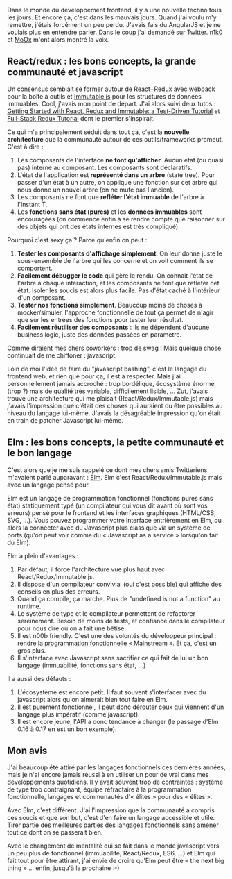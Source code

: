 <!-- 
.. title: Elm lang, le prochain react/redux/angularjs ?
.. slug: elm-lang-prochain-react-redux-angular
.. date: 2016-05-18 20:39:20 UTC+02:00
.. tags: functional programming, javascript, elm
.. category: 
.. link: 
.. description: 
.. type: text
-->

Dans le monde du développement frontend, il y a une nouvelle techno tous les jours. Et encore ça, c'est dans les mauvais jours. Quand j'ai voulu m'y remettre, j'étais forcément un peu perdu. J'avais fais du AngularJS et je ne voulais plus en entendre parler. Dans le coup j'ai demandé sur [Twitter](https://twitter.com/vjousse/status/716893840163082240). [n1k0](https://twitter.com/n1k0) et [MoOx](https://twitter.com/MoOx) m'ont alors montré la voix.<!-- TEASER_END -->

## React/redux : les bons concepts, la grande communauté et javascript

Un consensus semblait se former autour de React+Redux avec webpack pour la boîte à outils et [Immutable.js]() pour les structures de données immuables. Cool, j'avais mon point de départ. J'ai alors suivi deux tutos : [Getting Started with React, Redux and Immutable: a Test-Driven Tutorial](http://www.theodo.fr/blog/2016/03/getting-started-with-react-redux-and-immutable-a-test-driven-tutorial-part-1/) et [Full-Stack Redux Tutorial](http://teropa.info/blog/2015/09/10/full-stack-redux-tutorial.html) dont le premier s'inspirait.

Ce qui m'a principalement séduit dans tout ça, c'est la __nouvelle architecture__ que la communauté autour de ces outils/frameworks promeut. C'est à dire :

1. Les composants de l'interface __ne font qu'afficher__. Aucun état (ou quasi pas) interne au composant. Les composants sont déclaratifs.
2. L'état de l'application est __représenté dans un arbre__ (state tree). Pour passer d'un état à un autre, on applique une fonction sur cet arbre qui nous donne un nouvel arbre (on ne mute pas l'ancien).
3. Les composants ne font que __refléter l'état immuable__ de l'arbre à l'instant T.
4. Les __fonctions sans état (pures)__ et les __données immuables__ sont encouragées (on commence enfin à se rendre compte que raisonner sur des objets qui ont des états internes est très compliqué).

Pourquoi c'est sexy ça ? Parce qu'enfin on peut :

1. __Tester les composants d'affichage simplement__. On leur donne juste le sous-ensemble de l'arbre qui les concerne et on voit comment ils se comportent.
2. __Facilement débugger le code__ qui gère le rendu. On connait l'état de l'arbre à chaque interaction, et les composants ne font que refléter cet état. Isoler les soucis est alors plus facile. Pas d'état caché à l'intérieur d'un composant.
3. __Tester nos fonctions simplement__. Beaucoup moins de choses à mocker/simuler, l'approche fonctionnelle de tout ça permet de n'agir que sur les entrées des fonctions pour tester leur résultat.
4. __Facilement réutiliser des composants__ : ils ne dépendent d'aucune business logic, juste des données passées en paramètre.

Comme diraient mes chers coworkers : trop de swag ! Mais quelque chose continuait de me chiffoner : javascript.

Loin de moi l'idée de faire du "javascript bashing", c'est le langage du frontend web, et rien que pour ça, il est à respecter. Mais j'ai personnellement jamais accroché : trop bordélique, écosystème énorme (trop ?) mais de qualité très variable, difficilement lisible, …
Zut, j'avais trouvé une architecture qui me plaisait (React/Redux/Immutable.js) mais j'avais l'impression que c'était des choses qui auraient du être possibles au niveau du langage lui-même. J'avais la désagréable impression qu'on était en train de patcher Javascript lui-même.

## Elm : les bons concepts, la petite communauté et le bon langage

C'est alors que je me suis rappelé ce dont mes chers amis Twitteriens m'avaient parlé auparavant : [Elm](http://elm-lang.org/). Elm c'est React/Redux/Immutable.js mais avec un langage pensé pour.

Elm est un langage de programmation fonctionnel (fonctions pures sans état) statiquement typé (un compilateur qui vous dit avant où sont vos erreurs) pensé pour le frontend et les interfaces graphiques (HTML/CSS, SVG, …). Vous pouvez programmer votre interface entrièrement en Elm, ou alors la connecter avec du Javascript plus classique via un système de ports (qu'on peut voir comme du « Javascript as a service » lorsqu'on fait du Elm).

Elm a plein d'avantages :

1. Par défaut, il force l'architecture vue plus haut avec React/Redux/Immutable.js.
2. Il dispose d'un compilateur convivial (oui c'est possible) qui affiche des conseils en plus des erreurs.
3. Quand ça compile, ça marche. Plus de "undefined is not a function" au runtime.
4. Le système de type et le compilateur permettent de refactorer sereinement. Besoin de moins de tests, et confiance dans le compilateur pour nous dire où on a fait une bêtise.
5. Il est n00b friendly. C'est une des volontés du développeur principal : rendre [la programmation fonctionnelle « Mainstream »](http://www.elmbark.com/2016/03/16/mainstream-elm-user-focused-design). Et ça, c'est un gros plus.
6. Il s'interface avec Javascript sans sacrifier ce qui fait de lui un bon langage (immuabilité, fonctions sans état, …)

Il a aussi des défauts :

1. L'écosystème est encore petit. Il faut souvent s'interfacer avec du javascript alors qu'on aimerait bien tout faire en Elm.
2. Il est purement fonctionnel, il peut donc dérouter ceux qui viennent d'un langage plus impératif (comme javascript).
3. Il est encore jeune, l'API a donc tendance à changer (le passage d'Elm 0.16 à 0.17 en est un bon exemple).

## Mon avis

J'ai beaucoup été attiré par les langages fonctionnels ces dernières années, mais je n'ai encore jamais réussi à en utiliser un pour de vrai dans mes développements quotidiens. Il y avait souvent trop de contraintes : système de type trop contraignant, équipe réfractaire à la programmation fonctionnelle, langages et communautés d'« élites » pour des « élites ».

Avec Elm, c'est différent. J'ai l'impression que la communauté a compris ces soucis et que son but, c'est d'en faire un langage accessible et utile. Tirer partie des meilleures parties des langages fonctionnels sans amener tout ce dont on se passerait bien.

Avec le changement de mentalité qui se fait dans le monde javascript vers un peu plus de fonctionnel (immuabilité, React/Redux, ES6, …) et Elm qui fait tout pour être attirant, j'ai envie de croire qu'Elm peut être « the next big thing » … enfin, jusqu'à la prochaine :-)
